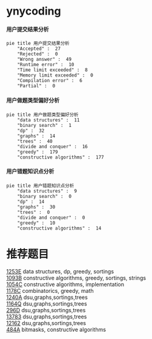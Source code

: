 # ynycoding

<!-- tabs:start -->



#### **用户提交结果分析**

```mermaid
pie title 用户提交结果分析
    "Accepted" :  27
    "Rejected" :  0
    "Wrong answer" :  49
    "Runtime error" :  10
    "Time limit exceeded" :  8
    "Memory limit exceeded" :  0
    "Compilation error" :  6
    "Partial" :  0
```

#### **用户做题类型偏好分析**

```mermaid
pie title 用户做题类型偏好分析
    "data structures" :  11
    "binary search" :  1
    "dp" :  32
    "graphs" :  14
    "trees" :  40
    "divide and conquer" :  16
    "greedy" :  179
    "constructive algorithms" :  177
```
#### **用户错题知识点分析**

```mermaid
pie title 用户错题知识点分析
    "data structures" :  9
    "binary search" :  0
    "dp" :  14
    "graphs" :  30
    "trees" :  0
    "divide and conquer" :  0
    "greedy" :  10
    "constructive algorithms" :  14
```



<!-- tabs:end -->
# 推荐题目
[1253E](https://codeforces.com/contest/1253/problem/E)		data structures,
                        dp,
                        greedy,
                        sortings		  
[1093B](https://codeforces.com/contest/1093/problem/B)		constructive algorithms,
                        greedy,
                        sortings,
                        strings		  
[1054C](https://codeforces.com/contest/1054/problem/C)		constructive algorithms,
                        implementation		  
[1178C](https://codeforces.com/contest/1178/problem/C)		combinatorics,
                        greedy,
                        math		  
[1240A](https://codeforces.com/contest/1240/problem/A)		dsu,graphs,sortings,trees		  
[1164Q](https://codeforces.com/contest/1164/problem/Q)		dsu,graphs,sortings,trees		  
[296D](https://codeforces.com/contest/296/problem/D)		dsu,graphs,sortings,trees		  
[13783](https://codeforces.com/contest/1378/problem/3)		dsu,graphs,sortings,trees		  
[12162](https://codeforces.com/contest/1216/problem/2)		dsu,graphs,sortings,trees		  
[484A](https://codeforces.com/contest/484/problem/A)		bitmasks,
                        constructive algorithms		  
